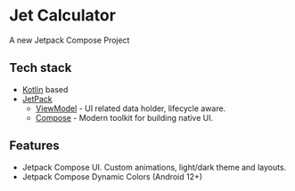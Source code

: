 # Jet Calculator

A new Jetpack Compose Project

## Tech stack

- [Kotlin](https://kotlinlang.org/) based
- [JetPack](https://developer.android.com/jetpack)
  - [ViewModel](https://developer.android.com/topic/libraries/architecture/viewmodel) - UI related data holder, lifecycle aware.
  - [Compose](https://developer.android.com/jetpack/compose) - Modern toolkit for building native UI.

## Features

- Jetpack Compose UI. Custom animations, light/dark theme and layouts.
- Jetpack Compose Dynamic Colors (Android 12+)